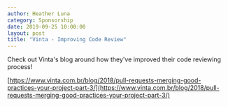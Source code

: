 ```yaml
---
author: Heather Luna
category: Sponsorship
date: 2019-09-25 10:00:00
layout: post
title: "Vinta - Improving Code Review"
---
```


Check out Vinta's blog around how they've improved their code reviewing process!

[https://www.vinta.com.br/blog/2018/pull-requests-merging-good-practices-your-project-part-3/](https://www.vinta.com.br/blog/2018/pull-requests-merging-good-practices-your-project-part-3/)

